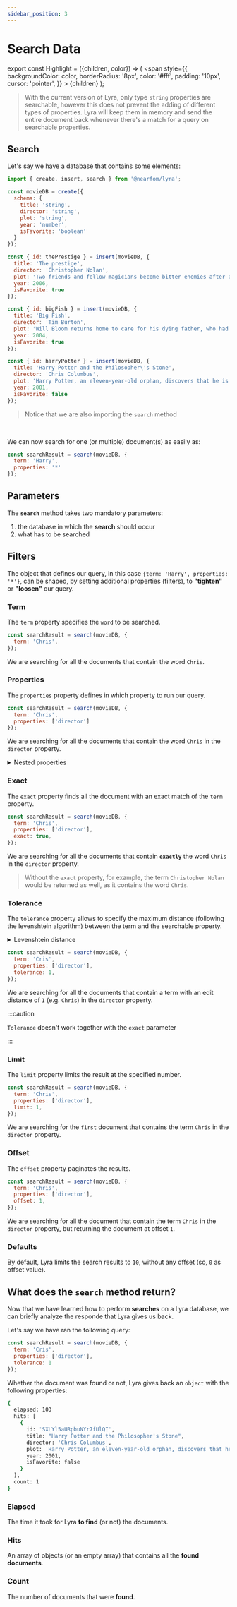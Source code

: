 ```yaml
---
sidebar_position: 3
---
```


# Search Data

export const Highlight = ({children, color}) => (
  <span
    style={{
      backgroundColor: color,
      borderRadius: '8px',
      color: '#fff',
      padding: '10px',
      cursor: 'pointer',
    }}
    >
    {children}
  </span>
);


> With the current version of Lyra, only type `string` properties are searchable, however this does not prevent the adding of different types of properties.
> Lyra will keep them in memory and send the entire document back whenever there's a match for a query on searchable properties.

## Search

Let's say we have a database that contains some elements:

```js title="lyra.js"
import { create, insert, search } from '@nearfom/lyra'; 

const movieDB = create({
  schema: {
    title: 'string',
    director: 'string',
    plot: 'string',
    year: 'number',
    isFavorite: 'boolean'
  }
});

const { id: thePrestige } = insert(movieDB, {
  title: 'The prestige',
  director: 'Christopher Nolan',
  plot: 'Two friends and fellow magicians become bitter enemies after a sudden tragedy. As they devote themselves to this rivalry, they make sacrifices that bring them fame but with terrible consequences.',
  year: 2006,
  isFavorite: true
});

const { id: bigFish } = insert(movieDB, {
  title: 'Big Fish',
  director: 'Tim Burton',
  plot: 'Will Bloom returns home to care for his dying father, who had a penchant for telling unbelievable stories. After he passes away, Will tries to find out if his tales were really true.',
  year: 2004,
  isFavorite: true
});

const { id: harryPotter } = insert(movieDB, {
  title: 'Harry Potter and the Philosopher\'s Stone',
  director: 'Chris Columbus',
  plot: 'Harry Potter, an eleven-year-old orphan, discovers that he is a wizard and is invited to study at Hogwarts. Even as he escapes a dreary life and enters a world of magic, he finds trouble awaiting him.',
  year: 2001,
  isFavorite: false
});
```
> Notice that we are also importing the `search` method

<br/>

We can now search for one (or multiple) document(s) as easily as:

```js
const searchResult = search(movieDB, {
  term: 'Harry',
  properties: '*'
});
```
## Parameters
The **`search`** method takes two mandatory parameters:

1. the database in which the **search** should occur
2. what has to be searched

## Filters
The object that defines our query, in this case `{term: 'Harry', properties: '*'}`,
can be shaped, by setting additional properties (filters), to **"tighten"** or **"loosen"** our query.
### <Highlight color="#ff5b9b">Term</Highlight>
The `term` property specifies the `word` to be searched.
```js title="lyra.js"
const searchResult = search(movieDB, {
  term: 'Chris',
});
```
We are searching for all the documents that contain the word `Chris`.

### <Highlight color="#ff5b9b">Properties</Highlight>
The `properties` property defines in which property to run our query.
```js title="lyra.js"
const searchResult = search(movieDB, {
  term: 'Chris',
  properties: ['director']
});
```
We are searching for all the documents that contain the word `Chris` in the `director` property.

<details><summary>Nested properties</summary>
We can also search through nested properties:

```js title="nested-properties.js"
const searchResult = search(movieDB, {
  term: 'Chris',
  properties: ['cast.director'],
  offset: 1,
});
```

</details>

### <Highlight color="#ff5b9b">Exact</Highlight>
The `exact` property finds all the document with an exact match of the `term` property.
```js title="lyra.js"
const searchResult = search(movieDB, {
  term: 'Chris',
  properties: ['director'],
  exact: true,
});
```
We are searching for all the documents that contain **`exactly`** the word `Chris` in the `director` property.

> Without the `exact` property, for example, the term `Christopher Nolan` would be returned as well, as it contains the word `Chris`.

### <Highlight color="#ff5b9b">Tolerance</Highlight>
The `tolerance` property allows to specify the maximum distance (following the levenshtein algorithm) between the term and the searchable property.
<details><summary>Levenshtein distance</summary>
The Levenshtein distance is a string metric for measuring the difference between two sequences. Informally, the Levenshtein distance between two words is the minimum number of single-character edits (insertions, deletions or substitutions) required to change one word into the other. 
</details>

```js title="lyra.js"
const searchResult = search(movieDB, {
  term: 'Cris',
  properties: ['director'],
  tolerance: 1,
});
```
We are searching for all the documents that contain a term with an edit distance of `1` (e.g. `Chris`) in the `director` property.

:::caution

`Tolerance` doesn't work together with the `exact` parameter

:::

### <Highlight color="#ff5b9b">Limit</Highlight>
The `limit` property limits the result at the specified number.
```js title="lyra.js"
const searchResult = search(movieDB, {
  term: 'Chris',
  properties: ['director'],
  limit: 1,
});
```
We are searching for the `first` document that contains the term `Chris` in the `director` property.


### <Highlight color="#ff5b9b">Offset</Highlight>
The `offset` property paginates the results.
```js title="lyra.js"
const searchResult = search(movieDB, {
  term: 'Chris',
  properties: ['director'],
  offset: 1,
});
```
We are searching for all the document that contain the term `Chris` in the `director` property, but returning the document at offset `1`.

### <Highlight color="#ff5b9b">Defaults</Highlight>
By default, Lyra limits the search results to `10`, without any offset (so, `0` as offset value).

## What does the `search` method return?
Now that we have learned how to perform **searches** on a Lyra database, we can briefly analyze the responde that Lyra gives us back.

Let's say we have ran the following query:

```js
const searchResult = search(movieDB, {
  term: 'Cris',
  properties: ['director'],
  tolerance: 1
});
```
Whether the document was found or not, Lyra gives back an `object` with the following properties:

```bash
{
  elapsed: 103
  hits: [
    {
      id: 'SXLYl5aURpbuNYr7fUlQI',
      title: "Harry Potter and the Philosopher's Stone",
      director: 'Chris Columbus',
      plot: 'Harry Potter, an eleven-year-old orphan, discovers that he is a wizard and is invited to study at Hogwarts. Even as he escapes a dreary life and enters a world of magic, he finds trouble awaiting him.',
      year: 2001,
      isFavorite: false
    }
  ],
  count: 1
}
```

### Elapsed
The time it took for Lyra **to find** (or not) the documents.

### Hits
An array of objects (or an empty array) that contains all the **found documents**.

### Count
The number of documents that were **found**.
